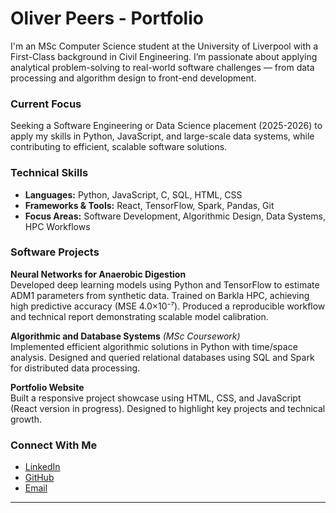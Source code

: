 # Oliver Peers - Portfolio

I'm an MSc Computer Science student at the University of Liverpool with a First-Class background in Civil Engineering. I’m passionate about applying analytical problem-solving to real-world software challenges — from data processing and algorithm design to front-end development.

### Current Focus
Seeking a Software Engineering or Data Science placement (2025-2026) to apply my skills in Python, JavaScript, and large-scale data systems, while contributing to efficient, scalable software solutions.

### Technical Skills
- **Languages:** Python, JavaScript, C, SQL, HTML, CSS  
- **Frameworks & Tools:** React, TensorFlow, Spark, Pandas, Git  
- **Focus Areas:** Software Development, Algorithmic Design, Data Systems, HPC Workflows

### Software Projects
**Neural Networks for Anaerobic Digestion**  
Developed deep learning models using Python and TensorFlow to estimate ADM1 parameters from synthetic data. Trained on Barkla HPC, achieving high predictive accuracy (MSE 4.0×10⁻⁷). Produced a reproducible workflow and technical report demonstrating scalable model calibration.

**Algorithmic and Database Systems** *(MSc Coursework)*  
Implemented efficient algorithmic solutions in Python with time/space analysis. Designed and queried relational databases using SQL and Spark for distributed data processing.

**Portfolio Website**  
Built a responsive project showcase using HTML, CSS, and JavaScript (React version in progress). Designed to highlight key projects and technical growth.

### Connect With Me
- [LinkedIn](https://www.linkedin.com/in/oliver-peers/)  
- [GitHub](https://github.com/OllieWP634)  
- [Email](oliver.peers@outlook.com)

---
